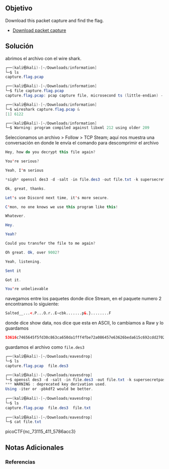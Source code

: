 
## Objetivo 

Download this packet capture and find the flag.

- [Download packet capture](https://artifacts.picoctf.net/c/134/capture.flag.pcap)
## Solución  

abrimos el archivo con el wire shark.

```java 
┌──(kali㉿kali)-[~/Downloads/information]
└─$ ls
capture.flag.pcap

┌──(kali㉿kali)-[~/Downloads/information]
└─$ file capture.flag.pcap 
capture.flag.pcap: pcap capture file, microsecond ts (little-endian) - version 2.4 (Ethernet, capture length 262144)

┌──(kali㉿kali)-[~/Downloads/information]
└─$ wireshark capture.flag.pcap &                                
[1] 6122

┌──(kali㉿kali)-[~/Downloads/information]
└─$ Warning: program compiled against libxml 212 using older 209

```

Seleccionamos un archivo > Follow > TCP Steam; aquí nos muestra una conversación en donde le envía el comando para descomprimir el archivo

```java 
Hey, how do you decrypt this file again?

You're serious?

Yeah, I'm serious

*sigh* openssl des3 -d -salt -in file.des3 -out file.txt -k supersecretpassword123

Ok, great, thanks.

Let's use Discord next time, it's more secure.

C'mon, no one knows we use this program like this!

Whatever.

Hey.

Yeah?

Could you transfer the file to me again?

Oh great. Ok, over 9002?

Yeah, listening.

Sent it

Got it.

You're unbelievable
```

navegamos entre los paquetes donde dice Stream, en el paquete numero 2 encontramos lo siguiente:
```html
Salted__...<.P...O.r..E~cbk.......p&.}........F
```

 donde dice show data, nos dice que esta en ASCII, lo cambiamos a Raw y lo guardamos
 
```java
53616c7465645f5fd30c863ca650da1fff4fbe72a086457e63626beda615c692cdd27026ae7deea6d1e918b3d40a7f46
```

guardamos el archivo como `file.des3` 

```java
┌──(kali㉿kali)-[~/Downloads/eavesdrop]
└─$ ls 
capture.flag.pcap  file.des3
```

```java
┌──(kali㉿kali)-[~/Downloads/eavesdrop]
└─$ openssl des3 -d -salt -in file.des3 -out file.txt -k supersecretpassword123
*** WARNING : deprecated key derivation used.
Using -iter or -pbkdf2 would be better.
                                                        
┌──(kali㉿kali)-[~/Downloads/eavesdrop]
└─$ ls
capture.flag.pcap  file.des3  file.txt
                                                        
┌──(kali㉿kali)-[~/Downloads/eavesdrop]
└─$ cat file.txt 


```
picoCTF{nc_73115_411_5786acc3}                                                        
## Notas Adicionales 

### Referencias
